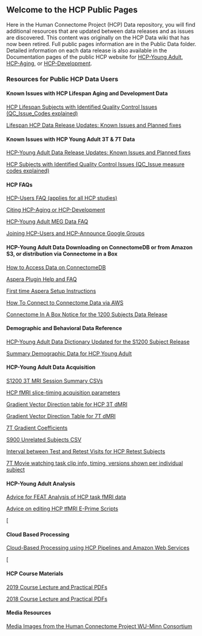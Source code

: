## Welcome to the HCP Public Pages

Here in the Human Connectome Project (HCP) Data repository, you will find additional resources that are updated between data releases and as issues are discovered. This content was originally on the HCP Data wiki that has now been retired. Full public pages information are in the Public Data folder. Detailed information on each data release is also available in the Documentation pages of the public HCP website for [HCP-Young Adult](https://www.humanconnectome.org/study/hcp-young-adult/documentation), [HCP-Aging](https://www.humanconnectome.org/study/hcp-lifespan-aging/documentation), or [HCP-Development](https://www.humanconnectome.org/study/hcp-lifespan-development/documentation).

### Resources for Public HCP Data Users 
#### Known Issues with HCP Lifespan Aging and Development Data

  [HCP Lifespan Subjects with Identified Quality Control Issues (QC_Issue_Codes explained)](https://github.com/jese11/HCP-wiki-public/blob/5e663f52353737aef1adc7a181bed40f998fce70/PublicData/HCP%20Lifespan%20Subjects%20with%20Identified%20Quality%20Control%20Issues%20(QC_Issue_Codes%20explained).md)
    
  [Lifespan HCP Data Release Updates: Known Issues and Planned fixes](https://github.com/jese11/HCP-wiki-public/blob/c5edb5d623a47907b6a5b8cccb5e7c014ec1de7e/PublicData/Lifespan%20HCP%20Data%20Release%20Updates%20Known%20Issues%20and%20Planned%20fixes.md) 

#### Known Issues with HCP Young Adult 3T & 7T Data

  [HCP-Young Adult Data Release Updates: Known Issues and Planned fixes](https://github.com/jese11/HCP-wiki-public/blob/c5edb5d623a47907b6a5b8cccb5e7c014ec1de7e/PublicData/HCP%20Data%20Release%20Updates%20Known%20Issues%20and%20Planned%20fixes.md)
  
  [HCP Subjects with Identified Quality Control Issues (QC_Issue measure codes explained)](https://github.com/jese11/HCP-wiki-public/blob/3dc81c99244cf5134115bb95478a5452170b0b2d/PublicData/HCP%20Subjects%20with%20Identified%20Quality%20Control%20Issues%20(QC_Issue%20measure%20codes%20explained).md)
  

#### HCP FAQs

  [HCP-Users FAQ (applies for all HCP studies)](https://github.com/jese11/HCP-wiki-public/blob/c5edb5d623a47907b6a5b8cccb5e7c014ec1de7e/PublicData/HCP%20Users%20FAQ.md)
  
  [Citing HCP-Aging or HCP-Development](https://github.com/jese11/HCP-wiki-public/blob/c5edb5d623a47907b6a5b8cccb5e7c014ec1de7e/PublicData/Citing%20HCP-Aging%20or%20HCP-Development.md)
  
  [HCP-Young Adult MEG Data FAQ](https://github.com/jese11/HCP-wiki-public/blob/c5edb5d623a47907b6a5b8cccb5e7c014ec1de7e/PublicData/MEG%20Data%20FAQ.md)
  
  [Joining HCP-Users and HCP-Announce Google Groups](https://github.com/jese11/HCP-wiki-public/blob/3dc81c99244cf5134115bb95478a5452170b0b2d/PublicData/How%20to%20Join%20HCP-Users%20or%20HCP-Announce%20Google%20Groups.md)

#### HCP-Young Adult Data Downloading on ConnectomeDB or from Amazon S3, or distribution via Connectome in a Box

  [How to Access Data on ConnectomeDB](https://github.com/jese11/HCP-wiki-public/blob/ca8cf7829e7d9a5224cc71121009c4420969cb22/PublicData/How%20to%20Access%20Data%20on%20ConnectomeDB.md)
  
  [Aspera Plugin Help and FAQ](https://github.com/jese11/HCP-wiki-public/blob/0d2864654b76f73862a74c7ccc010c0af2ffd8b8/PublicData/Aspera%20Plugin%20Help%20and%20FAQ.md)

  [First time Aspera Setup Instructions](https://github.com/jese11/HCP-wiki-public/blob/0d2864654b76f73862a74c7ccc010c0af2ffd8b8/PublicData/First%20time%20Aspera%20Setup%20Instructions.md)

  [How To Connect to Connectome Data via AWS](https://github.com/jese11/HCP-wiki-public/blob/ca8cf7829e7d9a5224cc71121009c4420969cb22/PublicData/How%20To%20Connect%20to%20Connectome%20Data%20via%20AWS.md)

  [Connectome In A Box Notice for the 1200 Subjects Data Release](https://github.com/jese11/HCP-wiki-public/blob/0d2864654b76f73862a74c7ccc010c0af2ffd8b8/PublicData/Connectome%20In%20A%20Box%20Notice%20for%20the%201200%20Subjects%20Data%20Release.md)

#### Demographic and Behavioral Data Reference

  [HCP-Young Adult Data Dictionary Updated for the S1200 Subject Release](https://github.com/jese11/HCP-wiki-public/blob/3dc81c99244cf5134115bb95478a5452170b0b2d/PublicData/HCP-YA%20Data%20Dictionary-%20Updated%20for%20the%201200%20Subject%20Release.md)
  
  [Summary Demographic Data for HCP Young Adult](https://github.com/jese11/HCP-wiki-public/blob/3dc81c99244cf5134115bb95478a5452170b0b2d/PublicData/Summary%20Demographic%20Data%20for%20HCP%20Young%20Adult.md)

#### HCP-Young Adult Data Acquisition

  [S1200 3T MRI Session Summary CSVs](https://github.com/jese11/HCP-wiki-public/blob/3dc81c99244cf5134115bb95478a5452170b0b2d/PublicData/S1200%203T%20MRI%20Session%20Summary%20CSVs.md)
  
  [HCP fMRI slice-timing acquisition parameters](https://github.com/jese11/HCP-wiki-public/blob/3dc81c99244cf5134115bb95478a5452170b0b2d/PublicData/HCP%20fMRI%20slice-timing%20acquisition%20parameters.md)
  
  [Gradient Vector Direction table for HCP 3T dMRI](https://github.com/jese11/HCP-wiki-public/blob/3dc81c99244cf5134115bb95478a5452170b0b2d/PublicData/Gradient%20Vector%20Direction%20table%20for%20HCP%203T%20dMRI.md)
  
  [Gradient Vector Direction Table for 7T dMRI](https://github.com/jese11/HCP-wiki-public/blob/3dc81c99244cf5134115bb95478a5452170b0b2d/PublicData/Gradient%20Vector%20Direction%20Table%20for%207T%20dMRI.md)
  
  [7T Gradient Coefficients](https://github.com/jese11/HCP-wiki-public/blob/c5edb5d623a47907b6a5b8cccb5e7c014ec1de7e/PublicData/7T%20Gradient%20Coefficients.md)
  
  [S900 Unrelated Subjects CSV](https://github.com/jese11/HCP-wiki-public/blob/c5edb5d623a47907b6a5b8cccb5e7c014ec1de7e/PublicData/S900%20Unrelated%20Subjects%20CSV.md)
  
  [Interval between Test and Retest Visits for HCP Retest Subjects](https://github.com/jese11/HCP-wiki-public/blob/3dc81c99244cf5134115bb95478a5452170b0b2d/PublicData/Interval%20between%20Test%20and%20Retest%20Visits%20for%20HCP%20Retest%20Subjects.md)
  
  [7T Movie watching task clip info, timing, versions shown per individual subject](https://github.com/jese11/HCP-wiki-public/blob/3dc81c99244cf5134115bb95478a5452170b0b2d/PublicData/7T%20Movie%20watching%20task%20clip%20info%20timing%20versions%20shown%20per%20individual%20subject.md)
  

#### HCP-Young Adult Analysis

  [Advice for FEAT Analysis of HCP task fMRI data](https://github.com/jese11/HCP-wiki-public/blob/3203f24b8b75559ad466c2572b81cdcdc0cc7359/PublicData/Advice%20for%20FEAT%20Analysis%20of%20HCP%20task%20fMRI%20data.md)

  [Advice on editing HCP tfMRI E-Prime Scripts](https://github.com/jese11/HCP-wiki-public/blob/0d2864654b76f73862a74c7ccc010c0af2ffd8b8/PublicData/Advice%20on%20editing%20HCP%20tfMRI%20E-Prime%20Scripts.md)

  [


#### Cloud Based Processing

  [Cloud-Based Processing using HCP Pipelines and Amazon Web Services](https://github.com/jese11/HCP-wiki-public/blob/ca8cf7829e7d9a5224cc71121009c4420969cb22/PublicData/Cloud-Based%20Processing%20using%20HCP%20Pipelines%20and%20Amazon%20Web%20Services.md)

  [

#### HCP Course Materials

  [2019 Course Lecture and Practical PDFs](https://store.humanconnectome.org/courses/2019/exploring-the-human-connectome.php)
  
  [2018 Course Lecture and Practical PDFs](https://store.humanconnectome.org/courses/2018/exploring-the-human-connectome.php)

#### Media Resources

  [Media Images from the Human Connectome Project WU-Minn Consortium](https://github.com/jese11/HCP-wiki-public/blob/3dc81c99244cf5134115bb95478a5452170b0b2d/PublicData/Media%20Images%20from%20the%20Human%20Connectome%20Project%20WU-Minn%20Consortium.md)
  
